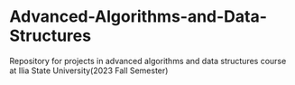 # Advanced-Algorithms-and-Data-Structures

Repository for projects in advanced algorithms and data structures course at Ilia State University(2023 Fall Semester)
